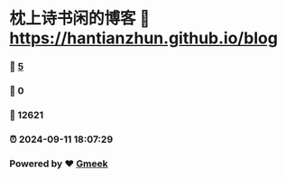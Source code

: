 # 枕上诗书闲的博客 :link: https://hantianzhun.github.io/blog 
### :page_facing_up: [5](https://hantianzhun.github.io/blog/tag.html) 
### :speech_balloon: 0 
### :hibiscus: 12621 
### :alarm_clock: 2024-09-11 18:07:29 
### Powered by :heart: [Gmeek](https://github.com/Meekdai/Gmeek)
